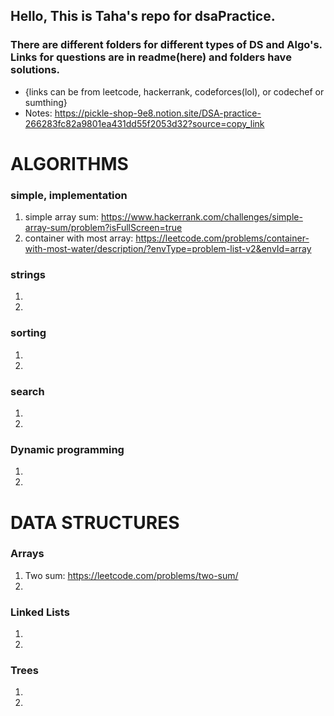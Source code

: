 ## Hello, This is Taha's repo for dsaPractice. 
### There are different folders for different types of DS and Algo's. Links for questions are in readme(here) and folders have solutions.
- {links can be from leetcode, hackerrank, codeforces(lol), or codechef or sumthing}
- Notes: https://pickle-shop-9e8.notion.site/DSA-practice-266283fc82a9801ea431dd55f2053d32?source=copy_link

# ALGORITHMS
### simple, implementation
1. simple array sum: https://www.hackerrank.com/challenges/simple-array-sum/problem?isFullScreen=true 
2. container with most array: https://leetcode.com/problems/container-with-most-water/description/?envType=problem-list-v2&envId=array 
### strings
1. 
2. 
### sorting
1. 
2. 
### search
1. 
2. 
### Dynamic programming
1. 
2.  


# DATA STRUCTURES
### Arrays
1. Two sum: https://leetcode.com/problems/two-sum/ 
2. 
### Linked Lists 
1. 
2. 
### Trees 
1. 
2. 
